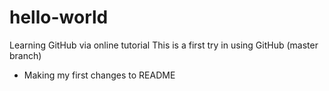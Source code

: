 # hello-world
Learning GitHub via online tutorial
This is a first try in using GitHub (master branch)
- Making my first changes to README
